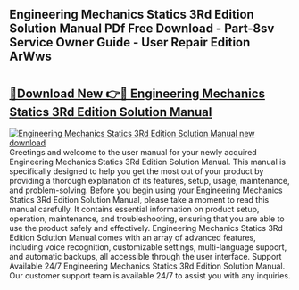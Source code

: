 ## Engineering Mechanics Statics 3Rd Edition Solution Manual PDf Free Download - Part-8sv Service Owner Guide - User Repair Edition ArWws

# <h2><a href="http://bc50001.oget.top/?id=Engineering+Mechanics+Statics+3Rd+Edition+Solution+Manual">🔗Download New 👉🔴 Engineering Mechanics Statics 3Rd Edition Solution Manual</a></h2>

[![Engineering Mechanics Statics 3Rd Edition Solution Manual new download](https://i.imgur.com/5g1atiW.png)](http://bc50001.oget.top/?id=Engineering+Mechanics+Statics+3Rd+Edition+Solution+Manual)
Greetings and welcome to the user manual for your newly acquired Engineering Mechanics Statics 3Rd Edition Solution Manual. This manual is specifically designed to help you get the most out of your product by providing a thorough explanation of its features, setup, usage, maintenance, and problem-solving. Before you begin using your Engineering Mechanics Statics 3Rd Edition Solution Manual, please take a moment to read this manual carefully. It contains essential information on product setup, operation, maintenance, and troubleshooting, ensuring that you are able to use the product safely and effectively. Engineering Mechanics Statics 3Rd Edition Solution Manual comes with an array of advanced features, including voice recognition, customizable settings, multi-language support, and automatic backups, all accessible through the user interface. Support Available 24/7 Engineering Mechanics Statics 3Rd Edition Solution Manual. Our customer support team is available 24/7 to assist you with any inquiries.
